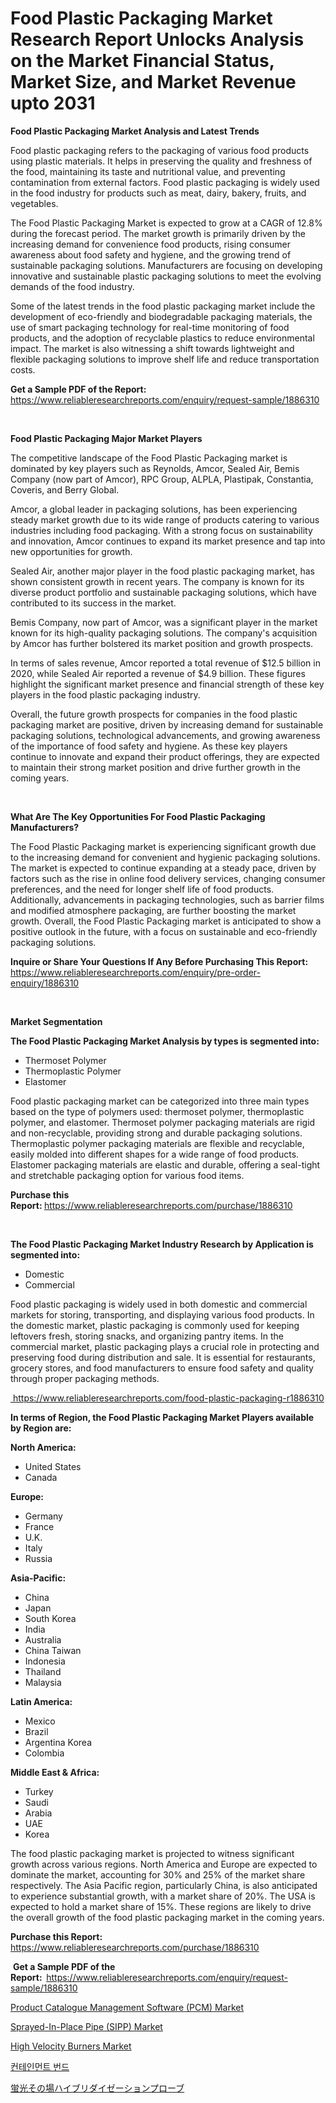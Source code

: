 <p><h1>Food Plastic Packaging Market Research Report Unlocks Analysis on the Market Financial Status, Market Size, and Market Revenue upto 2031</h1></p><p><strong>Food Plastic Packaging Market Analysis and Latest Trends</strong></p>
<p><p>Food plastic packaging refers to the packaging of various food products using plastic materials. It helps in preserving the quality and freshness of the food, maintaining its taste and nutritional value, and preventing contamination from external factors. Food plastic packaging is widely used in the food industry for products such as meat, dairy, bakery, fruits, and vegetables.</p><p>The Food Plastic Packaging Market is expected to grow at a CAGR of 12.8% during the forecast period. The market growth is primarily driven by the increasing demand for convenience food products, rising consumer awareness about food safety and hygiene, and the growing trend of sustainable packaging solutions. Manufacturers are focusing on developing innovative and sustainable plastic packaging solutions to meet the evolving demands of the food industry.</p><p>Some of the latest trends in the food plastic packaging market include the development of eco-friendly and biodegradable packaging materials, the use of smart packaging technology for real-time monitoring of food products, and the adoption of recyclable plastics to reduce environmental impact. The market is also witnessing a shift towards lightweight and flexible packaging solutions to improve shelf life and reduce transportation costs.</p></p>
<p><strong>Get a Sample PDF of the Report:&nbsp;</strong> <a href="https://www.reliableresearchreports.com/enquiry/request-sample/1886310">https://www.reliableresearchreports.com/enquiry/request-sample/1886310</a></p>
<p>&nbsp;</p>
<p><strong>Food Plastic Packaging Major Market Players</strong></p>
<p><p>The competitive landscape of the Food Plastic Packaging market is dominated by key players such as Reynolds, Amcor, Sealed Air, Bemis Company (now part of Amcor), RPC Group, ALPLA, Plastipak, Constantia, Coveris, and Berry Global.</p><p>Amcor, a global leader in packaging solutions, has been experiencing steady market growth due to its wide range of products catering to various industries including food packaging. With a strong focus on sustainability and innovation, Amcor continues to expand its market presence and tap into new opportunities for growth.</p><p>Sealed Air, another major player in the food plastic packaging market, has shown consistent growth in recent years. The company is known for its diverse product portfolio and sustainable packaging solutions, which have contributed to its success in the market.</p><p>Bemis Company, now part of Amcor, was a significant player in the market known for its high-quality packaging solutions. The company's acquisition by Amcor has further bolstered its market position and growth prospects.</p><p>In terms of sales revenue, Amcor reported a total revenue of $12.5 billion in 2020, while Sealed Air reported a revenue of $4.9 billion. These figures highlight the significant market presence and financial strength of these key players in the food plastic packaging industry.</p><p>Overall, the future growth prospects for companies in the food plastic packaging market are positive, driven by increasing demand for sustainable packaging solutions, technological advancements, and growing awareness of the importance of food safety and hygiene. As these key players continue to innovate and expand their product offerings, they are expected to maintain their strong market position and drive further growth in the coming years.</p></p>
<p>&nbsp;</p>
<p><strong>What Are The Key Opportunities For Food Plastic Packaging Manufacturers?</strong></p>
<p><p>The Food Plastic Packaging market is experiencing significant growth due to the increasing demand for convenient and hygienic packaging solutions. The market is expected to continue expanding at a steady pace, driven by factors such as the rise in online food delivery services, changing consumer preferences, and the need for longer shelf life of food products. Additionally, advancements in packaging technologies, such as barrier films and modified atmosphere packaging, are further boosting the market growth. Overall, the Food Plastic Packaging market is anticipated to show a positive outlook in the future, with a focus on sustainable and eco-friendly packaging solutions.</p></p>
<p><strong>Inquire or Share Your Questions If Any Before Purchasing This Report:</strong> <a href="https://www.reliableresearchreports.com/enquiry/pre-order-enquiry/1886310">https://www.reliableresearchreports.com/enquiry/pre-order-enquiry/1886310</a></p>
<p>&nbsp;</p>
<p><strong>Market Segmentation</strong></p>
<p><strong>The Food Plastic Packaging Market Analysis by types is segmented into:</strong></p>
<p><ul><li>Thermoset Polymer</li><li>Thermoplastic Polymer</li><li>Elastomer</li></ul></p>
<p><p>Food plastic packaging market can be categorized into three main types based on the type of polymers used: thermoset polymer, thermoplastic polymer, and elastomer. Thermoset polymer packaging materials are rigid and non-recyclable, providing strong and durable packaging solutions. Thermoplastic polymer packaging materials are flexible and recyclable, easily molded into different shapes for a wide range of food products. Elastomer packaging materials are elastic and durable, offering a seal-tight and stretchable packaging option for various food items.</p></p>
<p><strong>Purchase this Report:&nbsp;</strong><a href="https://www.reliableresearchreports.com/purchase/1886310">https://www.reliableresearchreports.com/purchase/1886310</a></p>
<p>&nbsp;</p>
<p><strong>The Food Plastic Packaging Market Industry Research by Application is segmented into:</strong></p>
<p><ul><li>Domestic</li><li>Commercial</li></ul></p>
<p><p>Food plastic packaging is widely used in both domestic and commercial markets for storing, transporting, and displaying various food products. In the domestic market, plastic packaging is commonly used for keeping leftovers fresh, storing snacks, and organizing pantry items. In the commercial market, plastic packaging plays a crucial role in protecting and preserving food during distribution and sale. It is essential for restaurants, grocery stores, and food manufacturers to ensure food safety and quality through proper packaging methods.</p></p>
<p><a href="https://www.reliableresearchreports.com/food-plastic-packaging-r1886310">&nbsp;https://www.reliableresearchreports.com/food-plastic-packaging-r1886310</a></p>
<p><strong>In terms of Region, the Food Plastic Packaging Market Players available by Region are:</strong></p>
<p>
    <p> <strong> North America: </strong>
        <ul>
            <li>United States</li>
            <li>Canada</li>
        </ul>
        </p> 
    <p> <strong> Europe: </strong>
        <ul>
            <li>Germany</li>
            <li>France</li>
            <li>U.K.</li>
            <li>Italy</li>
            <li>Russia</li>
        </ul>
        </p> 
    <p> <strong> Asia-Pacific: </strong>
        <ul>
            <li>China</li>
            <li>Japan</li>
            <li>South Korea</li>
            <li>India</li>
            <li>Australia</li>
            <li>China Taiwan</li>
            <li>Indonesia</li>
            <li>Thailand</li>
            <li>Malaysia</li>
        </ul>
        </p> 
    <p> <strong> Latin America: </strong>
        <ul>
            <li>Mexico</li>
            <li>Brazil</li>
            <li>Argentina Korea</li>
            <li>Colombia</li>
        </ul>
        </p> 
    <p> <strong> Middle East & Africa: </strong>
        <ul>
            <li>Turkey</li>
            <li>Saudi</li>
            <li>Arabia</li>
            <li>UAE</li>
            <li>Korea</li>
        </ul>
    </p>
    </p>
<p><p>The food plastic packaging market is projected to witness significant growth across various regions. North America and Europe are expected to dominate the market, accounting for 30% and 25% of the market share respectively. The Asia Pacific region, particularly China, is also anticipated to experience substantial growth, with a market share of 20%. The USA is expected to hold a market share of 15%. These regions are likely to drive the overall growth of the food plastic packaging market in the coming years.</p></p>
<p><strong>Purchase this Report: </strong><a href="https://www.reliableresearchreports.com/purchase/1886310">https://www.reliableresearchreports.com/purchase/1886310</a></p>
<p>&nbsp;<strong>Get a Sample PDF of the Report:&nbsp;&nbsp;</strong><a href="https://www.reliableresearchreports.com/enquiry/request-sample/1886310">https://www.reliableresearchreports.com/enquiry/request-sample/1886310</a></p>
<p><strong></strong></p>
<p><p><a href="https://medium.com/@elizbethsmithb20/product-catalogue-management-software-pcm-market-size-cagr-trends-2024-2030-cbadac4deea9">Product Catalogue Management Software (PCM) Market</a></p><p><a href="https://medium.com/@randyhuel1980/sprayed-in-place-pipe-sipp-market-research-report-its-history-and-forecast-2024-to-2031-00339fa17d07">Sprayed-In-Place Pipe (SIPP) Market</a></p><p><a href="https://www.linkedin.com/pulse/high-velocity-burnersnbspmarket-focuses-market-share-size-projected-dwjmc">High Velocity Burners Market</a></p><p><a href="https://medium.com/@codinchelcea2022/%EB%B3%B4%ED%98%B8-%ED%83%B1%ED%81%AC-%EC%8B%9C%EC%9E%A5-%EB%8F%99%ED%96%A5-2024%EB%85%84%EB%B6%80%ED%84%B0-2031%EB%85%84%EA%B9%8C%EC%A7%80-%EC%98%88%EC%83%81-%EC%84%B1%EC%9E%A5-%EB%B0%8F-%EC%98%88%EC%B8%A1-03a0065bf756">컨테인먼트 번드</a></p><p><a href="https://github.com/EstaSprer20231/Market-Research-Report-List-1/blob/main/499884757776.md">蛍光その場ハイブリダイゼーションプローブ</a></p></p>
